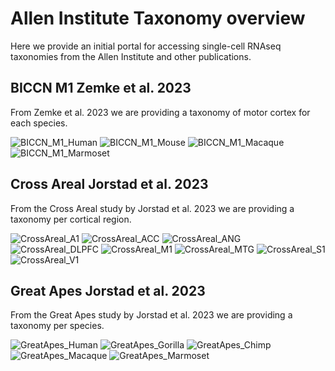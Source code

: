 # Allen Institute Taxonomy overview

Here we provide an initial portal for accessing single-cell RNAseq taxonomies from the Allen Institute and other publications. 

## BICCN M1 Zemke et al. 2023

From Zemke et al. 2023 we are providing a taxonomy of motor cortex for each species.

![BICCN_M1_Human](https://released-taxonomies-802451596237-us-west-2.s3.us-west-2.amazonaws.com/BICCN_Zemke_et_al_2023/BICCN_M1_Human.h5ad)
![BICCN_M1_Mouse](https://released-taxonomies-802451596237-us-west-2.s3.us-west-2.amazonaws.com/BICCN_Zemke_et_al_2023/BICCN_M1_Mouse.h5ad)
![BICCN_M1_Macaque](https://released-taxonomies-802451596237-us-west-2.s3.us-west-2.amazonaws.com/BICCN_Zemke_et_al_2023/BICCN_M1_Macaque.h5ad)
![BICCN_M1_Marmoset](https://released-taxonomies-802451596237-us-west-2.s3.us-west-2.amazonaws.com/BICCN_Zemke_et_al_2023/BICCN_M1_Marmoset.h5ad)

## Cross Areal Jorstad et al. 2023

From the Cross Areal study by Jorstad et al. 2023 we are providing a taxonomy per cortical region.

![CrossAreal_A1](https://released-taxonomies-802451596237-us-west-2.s3.us-west-2.amazonaws.com/CrossAreal_Jorstad_et_al_2023/CrossAreal_A1.h5ad)
![CrossAreal_ACC](https://released-taxonomies-802451596237-us-west-2.s3.us-west-2.amazonaws.com/CrossAreal_Jorstad_et_al_2023/CrossAreal_ACC.h5ad)
![CrossAreal_ANG](https://released-taxonomies-802451596237-us-west-2.s3.us-west-2.amazonaws.com/CrossAreal_Jorstad_et_al_2023/CrossAreal_ANG.h5ad)
![CrossAreal_DLPFC](https://released-taxonomies-802451596237-us-west-2.s3.us-west-2.amazonaws.com/CrossAreal_Jorstad_et_al_2023/CrossAreal_DLPFC.h5ad)
![CrossAreal_M1](https://released-taxonomies-802451596237-us-west-2.s3.us-west-2.amazonaws.com/CrossAreal_Jorstad_et_al_2023/CrossAreal_M1.h5ad)
![CrossAreal_MTG](https://released-taxonomies-802451596237-us-west-2.s3.us-west-2.amazonaws.com/CrossAreal_Jorstad_et_al_2023/CrossAreal_MTG.h5ad)
![CrossAreal_S1](https://released-taxonomies-802451596237-us-west-2.s3.us-west-2.amazonaws.com/CrossAreal_Jorstad_et_al_2023/CrossAreal_S1.h5ad)
![CrossAreal_V1](https://released-taxonomies-802451596237-us-west-2.s3.us-west-2.amazonaws.com/CrossAreal_Jorstad_et_al_2023/CrossAreal_V1.h5ad)

## Great Apes Jorstad et al. 2023

From the Great Apes study by Jorstad et al. 2023 we are providing a taxonomy per species.

![GreatApes_Human](https://released-taxonomies-802451596237-us-west-2.s3.us-west-2.amazonaws.com/GreatApes_Jorstad_et_al_2023/GreatApes_Human.h5ad)
![GreatApes_Gorilla](https://released-taxonomies-802451596237-us-west-2.s3.us-west-2.amazonaws.com/GreatApes_Jorstad_et_al_2023/GreatApes_Gorilla.h5ad)
![GreatApes_Chimp](https://released-taxonomies-802451596237-us-west-2.s3.us-west-2.amazonaws.com/GreatApes_Jorstad_et_al_2023/GreatApes_Chimp.h5ad)
![GreatApes_Macaque](https://released-taxonomies-802451596237-us-west-2.s3.us-west-2.amazonaws.com/GreatApes_Jorstad_et_al_2023/GreatApes_Macaque.h5ad)
![GreatApes_Marmoset](https://released-taxonomies-802451596237-us-west-2.s3.us-west-2.amazonaws.com/GreatApes_Jorstad_et_al_2023/GreatApes_Marmoset.h5ad)


